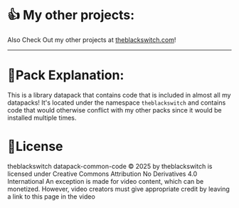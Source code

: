 # 👍 My other projects:

Also Check Out my other projects at [theblackswitch.com](https://theblackswitch.com/)!

---

# 📝Pack Explanation:
This is a library datapack that contains code that is included in almost all my datapacks!
It's located under the namespace ``theblackswitch`` and contains code that would otherwise 
conflict with my other packs since it would be installed multiple times.

# 📜License
theblackswitch datapack-common-code © 2025 by theblackswitch is licensed under Creative Commons Attribution No Derivatives 4.0 International
An exception is made for video content, which can be monetized. However, video creators must give appropriate credit by leaving a link to this page in the video
